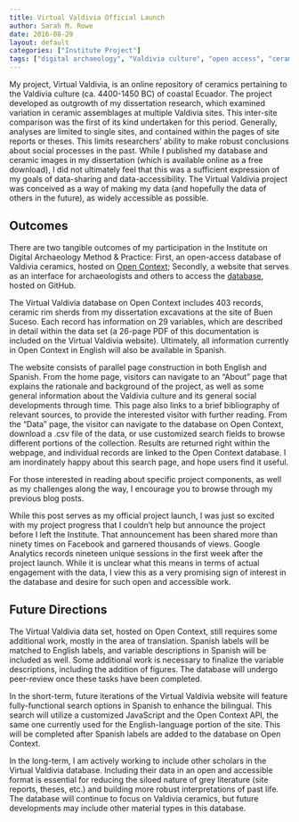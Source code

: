 ```yaml
---
title: Virtual Valdivia Official Launch
author: Sarah M. Rowe
date: 2016-08-29
layout: default
categories: ["Institute Project"]
tags: ["digital archaeology", "Valdivia culture", "open access", "ceramics", "database", "website"]
---
```

My project, Virtual Valdivia, is an online repository of ceramics pertaining to the Valdivia culture (ca. 4400-1450 BC) of coastal Ecuador. The project developed as outgrowth of my dissertation research, which examined variation in ceramic assemblages at multiple Valdivia sites. This inter-site comparison was the first of its kind undertaken for this period. Generally, analyses are limited to single sites, and contained within the pages of site reports or theses. This limits researchers’ ability to make robust conclusions about social processes in the past. While I published my database and ceramic images in my dissertation (which is available online as a free download), I did not ultimately feel that this was a sufficient expression of my goals of data-sharing and data-accessibility. The Virtual Valdivia project was conceived as a way of making my data (and hopefully the data of others in the future), as widely accessible as possible.

## Outcomes

There are two tangible outcomes of my participation in the Institute on Digital Archaeology Method & Practice: First, an open-access database of Valdivia ceramics, hosted on [Open Context](https://opencontext.org/projects/d3bed915-947d-4c1a-8c9a-b7723f03d21a); Secondly, a website that serves as an interface for archaeologists and others to access the [database](http://sarahmrowe.github.io/Virtual_Valdivia/), hosted on GitHub.

The Virtual Valdivia database on Open Context includes 403 records, ceramic rim sherds from my dissertation excavations at the site of Buen Suceso. Each record has information on 29 variables, which are described in detail within the data set (a 26-page PDF of this documentation is included on the Virtual Valdivia website). Ultimately, all information currently in Open Context in English will also be available in Spanish.

The website consists of parallel page construction in both English and Spanish. From the home page, visitors can navigate to an “About” page that explains the rationale and background of the project, as well as some general information about the Valdivia culture and its general social developments through time. This page also links to a brief bibliography of relevant sources, to provide the interested visitor with further reading. From the “Data” page, the visitor can navigate to the database on Open Context, download a .csv file of the data, or use customized search fields to browse different portions of the collection. Results are returned right within the webpage, and individual records are linked to the Open Context database. I am inordinately happy about this search page, and hope users find it useful.

For those interested in reading about specific project components, as well as my challenges along the way, I encourage you to browse through my previous blog posts.

While this post serves as my official project launch, I was just so excited with my project progress that I couldn’t help but announce the project before I left the Institute. That announcement has been shared more than ninety times on Facebook and garnered thousands of views. Google Analytics records nineteen unique sessions in the first week after the project launch. While it is unclear what this means in terms of actual engagement with the data, I view this as a very promising sign of interest in the database and desire for such open and accessible work.

## Future Directions

The Virtual Valdivia data set, hosted on Open Context, still requires some additional work, mostly in the area of translation. Spanish labels will be matched to English labels, and variable descriptions in Spanish will be included as well. Some additional work is necessary to finalize the variable descriptions, including the addition of figures. The database will undergo peer-review once these tasks have been completed.

In the short-term, future iterations of the Virtual Valdivia website will feature fully-functional search options in Spanish to enhance the bilingual. This search will utilize a customized JavaScript and the Open Context API, the same one currently used for the English-language portion of the site. This will be completed after Spanish labels are added to the database on Open Context.

In the long-term, I am actively working to include other scholars in the Virtual Valdivia database. Including their data in an open and accessible format is essential for reducing the siloed nature of grey literature (site reports, theses, etc.) and building more robust interpretations of past life. The database will continue to focus on Valdivia ceramics, but future developments may include other material types in this database.